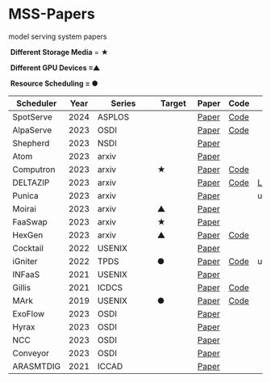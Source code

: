 # MSS-Papers
model serving system papers

​	**Different Storage Media** = ★   

​	**Different GPU Devices =▲**     

​	**Resource Scheduling = ●**

| **Scheduler** | Year | **Series** | Target | **Paper**                                                    | **Code**                                             | Link                                                         | Reporter |
| ------------- | ---- | ---------- | ------------------------------------------------------------ | ---------------------------------------------------- | ------------------------------------------------------------ | -------- | ------------- |
| SpotServe     | 2024 | ASPLOS     |      | [Paper](https://arxiv.org/pdf/2311.15566.pdf)                | [Code](https://github.com/Hsword/SpotServe)          |                                                              | XiaoKai  |
| AlpaServe     | 2023 | OSDI       |        | [Paper](https://www.usenix.org/system/files/osdi23-li-zhuohan.pdf) | [Code](https://github.com/alpa-projects/mms)         |                                                              | XiaoKai  |
| Shepherd      | 2023 | NSDI       |        | [Paper](https://www.usenix.org/system/files/nsdi23-zhang-hong.pdf) |                                                      |                                                              | XiaoKai  |
| Atom          | 2023 | arxiv      |       | [Paper](https://arxiv.org/pdf/2310.19102.pdf)                |                                                      |                                                              | XiaoKai  |
| Computron     | 2023 | arxiv      | ★     | [Paper](https://arxiv.org/pdf/2306.13835.pdf)                | [Code](https://github.com/dlzou/computron)           |                                                              | XiaoKai  |
| DELTAZIP      | 2023 | arxiv      |       | [Paper](https://arxiv.org/pdf/2312.05215.pdf)                | [Code](https://github.com/eth-easl/deltazip)         | [Link](https://blog.csdn.net/qq_51802743/article/details/135395199) | XiaoKai  |
| Punica        | 2023 | arxiv      |       | [Paper](https://arxiv.org/pdf/2310.18547.pdf)                |                                                      | updating                                                     | XiaoKai  |
| Moirai | 2023 | arxiv | ▲ | [Paper](https://arxiv.org/pdf/2312.04025.pdf) | |  | XiaoKai |
| FaaSwap | 2023 | arxiv | ★ | [Paper](https://arxiv.org/pdf/2306.03622.pdf) | | | Xiaokai |
| HexGen | 2023 | arxiv | ▲ | [Paper](https://arxiv.org/pdf/2311.11514.pdf) | [Code](https://github.com/Relaxed-System-Lab/HexGen) | | XiaoKai |
| Cocktail | 2022 | USENIX |  | [Paper](https://www.usenix.org/system/files/nsdi22-paper-gunasekaran.pdf) | |  | XiaoKai |
| iGniter | 2022 | TPDS | ● | [Paper](https://arxiv.org/pdf/2211.01713.pdf) | [Code](https://github.com/icloud-ecnu/igniter) | updating | XiaoKai |
| INFaaS | 2021 | USENIX |  | [Paper](https://www.usenix.org/system/files/atc21-romero.pdf) | |  | XiaoKai |
| Gillis        | 2021 | ICDCS      |       | [Paper](https://www.cse.ust.hk/~weiwa/papers/gillis-icdcs21.pdf) | [Code](https://github.com/MincYu/gillis-open-source) |                                                              | XiaoKai  |
| MArk          | 2019 | USENIX     | ●    | [Paper](https://www.usenix.org/system/files/atc19-zhang-chengliang.pdf) | [Code](https://github.com/marcoszh/MArk-Project)     |       | XiaoKai  |
| ExoFlow       | 2023 | OSDI      |       | [Paper](https://www.usenix.org/system/files/osdi23-zhuang.pdf)|                                                      |                                                               | hzq|
| Hyrax         | 2023 | OSDI　　　　| 　　　　| [Paper](https://www.usenix.org/system/files/osdi23-lyu.pdf)  |                                                      |                                                               | hzq|
| NCC           | 2023 | OSDI　　　　| 　　　　| [Paper](https://www.usenix.org/system/files/osdi23-lu.pdf)   |                                                      |                                                               | hzq|
| Conveyor      | 2023 | OSDI　　　　| 　　　　| [Paper](https://www.usenix.org/system/files/osdi23-grubic.pdf)   |                                                  |                                                               | hzq|
| ARASMTDIG | 2021 | ICCAD |  | [Paper](https://arxiv.org/pdf/2111.14255.pdf) |                |                                                               | hzq|


